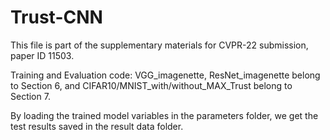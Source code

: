 # Trust-CNN

This file is part of the supplementary materials for CVPR-22 submission, paper ID 11503. 


Training and Evaluation code: VGG_imagenette, ResNet_imagenette belong to Section 6, and CIFAR10/MNIST_with/without_MAX_Trust belong to Section 7.

By loading the trained model variables in the parameters folder, we get the test results saved in the result data folder.
